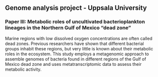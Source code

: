 ## Genome analysis project - Uppsala University ##
### Paper III: Metabolic roles of uncultivated bacterioplankton lineages in the Northern Gulf of Mexico “dead zone” ###
Marine regions with low dissolved oxygen concentrations are often called dead zones. Previous researchers have shown that different bacterial groups inhabit these regions, but very little is known about their metabolic roles in the ecosystem. This study employs a metagenomic approach to assemble genomes of bacteria found in different regions of the Gulf of Mexico dead zone and uses metatranscriptomic data to assess their metabolic activity.

